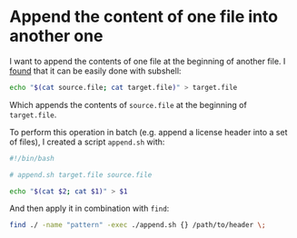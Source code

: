 # Append the content of one file into another one

I want to append the contents of one file at the beginning of another file. I [found](https://stackoverflow.com/a/54715861/1821422) that it can be easily done with subshell:

```bash
echo "$(cat source.file; cat target.file)" > target.file
```

Which appends the contents of `source.file` at the beginning of `target.file`.

To perform this operation in batch (e.g. append a license header into a set of files), I created a script `append.sh` with:

```bash
#!/bin/bash

# append.sh target.file source.file

echo "$(cat $2; cat $1)" > $1
```

And then apply it in combination with `find`:

```bash
find ./ -name "pattern" -exec ./append.sh {} /path/to/header \;
```
